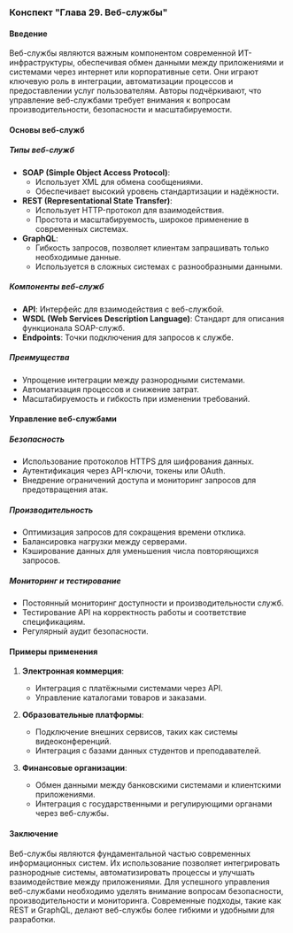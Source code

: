 ### Конспект "Глава 29. Веб-службы"

#### Введение
Веб-службы являются важным компонентом современной ИТ-инфраструктуры, обеспечивая обмен данными между приложениями и системами через интернет или корпоративные сети. Они играют ключевую роль в интеграции, автоматизации процессов и предоставлении услуг пользователям. Авторы подчёркивают, что управление веб-службами требует внимания к вопросам производительности, безопасности и масштабируемости.

#### Основы веб-служб

##### Типы веб-служб
- **SOAP (Simple Object Access Protocol)**:
  - Использует XML для обмена сообщениями.
  - Обеспечивает высокий уровень стандартизации и надёжности.
- **REST (Representational State Transfer)**:
  - Использует HTTP-протокол для взаимодействия.
  - Простота и масштабируемость, широкое применение в современных системах.
- **GraphQL**:
  - Гибкость запросов, позволяет клиентам запрашивать только необходимые данные.
  - Используется в сложных системах с разнообразными данными.

##### Компоненты веб-служб
- **API**: Интерфейс для взаимодействия с веб-службой.
- **WSDL (Web Services Description Language)**: Стандарт для описания функционала SOAP-служб.
- **Endpoints**: Точки подключения для запросов к службе.

##### Преимущества
- Упрощение интеграции между разнородными системами.
- Автоматизация процессов и снижение затрат.
- Масштабируемость и гибкость при изменении требований.

#### Управление веб-службами

##### Безопасность
- Использование протоколов HTTPS для шифрования данных.
- Аутентификация через API-ключи, токены или OAuth.
- Внедрение ограничений доступа и мониторинг запросов для предотвращения атак.

##### Производительность
- Оптимизация запросов для сокращения времени отклика.
- Балансировка нагрузки между серверами.
- Кэширование данных для уменьшения числа повторяющихся запросов.

##### Мониторинг и тестирование
- Постоянный мониторинг доступности и производительности служб.
- Тестирование API на корректность работы и соответствие спецификациям.
- Регулярный аудит безопасности.

#### Примеры применения

1. **Электронная коммерция**:
   - Интеграция с платёжными системами через API.
   - Управление каталогами товаров и заказами.

2. **Образовательные платформы**:
   - Подключение внешних сервисов, таких как системы видеоконференций.
   - Интеграция с базами данных студентов и преподавателей.

3. **Финансовые организации**:
   - Обмен данными между банковскими системами и клиентскими приложениями.
   - Интеграция с государственными и регулирующими органами через веб-службы.

#### Заключение
Веб-службы являются фундаментальной частью современных информационных систем. Их использование позволяет интегрировать разнородные системы, автоматизировать процессы и улучшать взаимодействие между приложениями. Для успешного управления веб-службами необходимо уделять внимание вопросам безопасности, производительности и мониторинга. Современные подходы, такие как REST и GraphQL, делают веб-службы более гибкими и удобными для разработки.